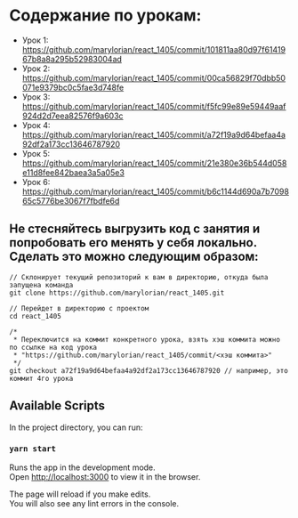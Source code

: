 # Содержание по урокам:

- Урок 1: https://github.com/marylorian/react_1405/commit/101811aa80d97f6141967b8a8a295b52983004ad
- Урок 2: https://github.com/marylorian/react_1405/commit/00ca56829f70dbb50071e9379bc0c5fae3d748fe
- Урок 3: https://github.com/marylorian/react_1405/commit/f5fc99e89e59449aaf924d2d7eea82576f9a603c
- Урок 4: https://github.com/marylorian/react_1405/commit/a72f19a9d64befaa4a92df2a173cc13646787920
- Урок 5: https://github.com/marylorian/react_1405/commit/21e380e36b544d058e11d8fee842baea3a5a05e3
- Урок 6: https://github.com/marylorian/react_1405/commit/b6c1144d690a7b709865c5776be3067f7fbdfe6d

## Не стесняйтесь выгрузить код с занятия и попробовать его менять у себя локально. Сделать это можно следующим образом:

``` 
// Склонирует текущий репозиторий к вам в директорию, откуда была запущена команда
git clone https://github.com/marylorian/react_1405.git

// Перейдет в директорию с проектом
cd react_1405

/* 
 * Переключится на коммит конкретного урока, взять хэш коммита можно по ссылке на код урока 
 * "https://github.com/marylorian/react_1405/commit/<хэш коммита>"
 */
git checkout a72f19a9d64befaa4a92df2a173cc13646787920 // например, это коммит 4го урока
```

## Available Scripts

In the project directory, you can run:

### `yarn start`

Runs the app in the development mode.\
Open [http://localhost:3000](http://localhost:3000) to view it in the browser.

The page will reload if you make edits.\
You will also see any lint errors in the console.

